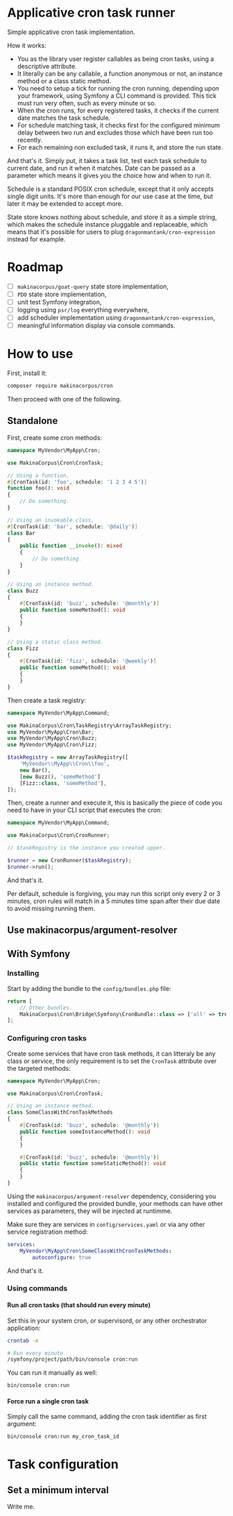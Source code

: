# Applicative cron task runner

Simple applicative cron task implementation.

How it works:

 - You as the library user register callables as being cron tasks, using
   a descriptive attribute.
 - It literally can be any callable, a function anonymous or not, an instance
   method or a class static method.
 - You need to setup a tick for running the cron running, depending upon your
   framework, using Symfony a CLI command is provided. This tick must run very
   often, such as every minute or so.
 - When the cron runs, for every registered tasks, it checks if the current
   date matches the task schedule.
 - For schedule matching task, it checks first for the configured minimum delay
   between two run and excludes those which have been run too recently.
 - For each remaining non excluded task, it runs it, and store the run state.

And that's it. Simply put, it takes a task list, test each task schedule to
current date, and run it when it matches. Date can be passed as a parameter
which means it gives you the choice how and when to run it.

Schedule is a standard POSIX cron schedule, except that it only accepts single
digit units. It's more than enough for our use case at the time, but later it
may be extended to accept more.

State store knows nothing about schedule, and store it as a simple string,
which makes the schedule instance pluggable and replaceable, which means that
it's possible for users to plug `dragonmantank/cron-expression` instead for
example.

# Roadmap

 - [ ] `makinacorpus/goat-query` state store implementation,
 - [ ] `PDO` state store implementation,
 - [ ] unit test Symfony integration,
 - [ ] logging using `psr/log` everything everywhere,
 - [ ] add scheduler implementation using `dragonmantank/cron-expression`,
 - [ ] meaningful information display via console commands.

# How to use

First, install it:

```sh
composer require makinacorpus/cron
```

Then proceed with one of the following.

## Standalone

First, create some cron methods:

```php
namespace MyVendor\MyApp\Cron;

use MakinaCorpus\Cron\CronTask;

// Using a function.
#[CronTask(id: 'foo', schedule: '1 2 3 4 5')]
function foo(): void
{
    // Do something.
}

// Using an invokable class.
#[CronTask(id: 'bar', schedule: '@daily')]
class Bar
{
    public function __invoke(): mixed
    {
        // Do something.
    }
}

// Using an instance method.
class Buzz
{
    #[CronTask(id: 'buzz', schedule: '@monthly')]
    public function someMethod(): void
    {
    }
}

// Using a static class method.
class Fizz
{
    #[CronTask(id: 'fizz', schedule: '@weekly')]
    public function someMethod(): void
    {
    }
}
```

Then create a task registry:

```php
namespace MyVendor\MyApp\Command;

use MakinaCorpus\Cron\TaskRegistry\ArrayTaskRegistry;
use MyVendor\MyApp\Cron\Bar;
use MyVendor\MyApp\Cron\Buzz;
use MyVendor\MyApp\Cron\Fizz;

$taskRegistry = new ArrayTaskRegistry([
    'MyVendor\\MyApp\\Cron\\foo',
    new Bar(),
    [new Buzz(), 'someMethod']
    [Fizz::class, 'someMethod'],
]);
```

Then, create a runner and execute it, this is basically the piece of code
you need to have in your CLI script that executes the cron:

```php
namespace MyVendor\MyApp\Command;

use MakinaCorpus\Cron\CronRunner;

// $taskRegistry is the instance you created upper.

$runner = new CronRunner($taskRegistry);
$runner->run();
```

And that's it.

Per default, schedule is forgiving, you may run this script only every
2 or 3 minutes, cron rules will match in a 5 minutes time span after their
due date to avoid missing running them.

## Use makinacorpus/argument-resolver

## With Symfony

### Installing

Start by adding the bundle to the `config/bundles.php` file:

```php
return [
    // Other bundles.
    MakinaCorpus\Cron\Bridge\Symfony\CronBundle::class => ['all' => true],
];
```

### Configuring cron tasks

Create some services that have cron task methods, it can litteraly be any class
or service, the only requirement is to set the `CronTask` attribute over the
targeted methods:

```php
namespace MyVendor\MyApp\Cron;

use MakinaCorpus\Cron\CronTask;

// Using an instance method.
class SomeClassWithCronTaskMethods
{
    #[CronTask(id: 'buzz', schedule: '@monthly')]
    public function someInstanceMethod(): void
    {
    }

    #[CronTask(id: 'buzz', schedule: '@monthly')]
    public static function someStaticMethod(): void
    {
    }
}
```

Using the `makinacorpus/argument-resolver` dependency, considering you
installed and configured the provided bundle, your methods can have other
services as parameters, they will be injected at runtimme.

Make sure they are services in `config/services.yaml` or via any other
service registration method:

```yaml
services:
    MyVendor\MyApp\Cron\SomeClassWithCronTaskMethods:
        autoconfigure: true
```

And that's it.

### Using commands

#### Run all cron tasks (that should run every minute)

Set this in your system cron, or supervisord, or any other orchestrator
application:

```sh
crontab -e

# Run every minute
/symfony/project/path/bin/console cron:run
```

You can run it manually as well:

```sh
bin/console cron:run
```

#### Force run a single cron task

Simply call the same command, adding the cron task identifier as first
argument:

```sh
bin/console cron:run my_cron_task_id
```

# Task configuration

## Set a minimum interval

Write me.
